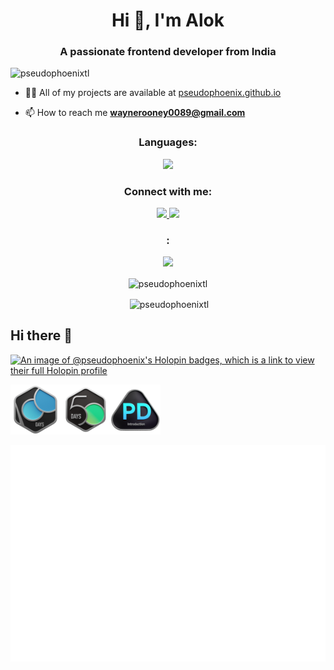 <h1 align="center">Hi 👋, I'm Alok</h1>
<h3 align="center">A passionate frontend developer from India</h3>

<p align="left"> <img src="https://komarev.com/ghpvc/?username=pseudophoenixtl&label=Profile%20views&color=0e75b6&style=flat" alt="pseudophoenixtl" /> </p>

- 👨‍💻 All of my projects are available at [pseudophoenix.github.io](pseudophoenix.github.io)

- 📫 How to reach me **waynerooney0089@gmail.com**

<!-- <h3 align="left"></h3> -->
<!-- <p align="left"> -->
<!-- <a href="https://linkedin.com/in/https://www.linkedin.com/in/alok-9465401ab/" target="blank"><img align="center" src="https://raw.githubusercontent.com/rahuldkjain/github-profile-readme-generator/master/src/images/icons/Social/linked-in-alt.svg" alt="https://www.linkedin.com/in/alok-9465401ab/" height="30" width="40" /></a>
</p> -->
<center>
<p align="center">
<h3>Languages:</h3>
<a align="center">
    <img src="https://skillicons.dev/icons?&theme=light&i=cpp,css,dart,html,js,c,bash" />
  </a>
<h3>Connect with me:</h3>
<a href="https://www.linkedin.com/in/alok-choudhary-9465401ab/"  align="center">
    <img src="https://skillicons.dev/icons?&theme=light&i=linkedin"/>
</a>
<a href="https://github.com/Pseudophoenix"><img src="https://skillicons.dev/icons?&theme=light&i=github"/>
</a>

  <h3>:</h3>
<a href="https://skillicons.dev" align="center">
    <img src="https://skillicons.dev/icons?&theme=light&perline=8&i=git,kubernetes,anaconda,aws,django,express,firebase,gcp,githubactions,graphql,docker,vim,flutter" />
  </a>
</p>

<p><img align="center" src="https://github-readme-stats.vercel.app/api/top-langs?username=pseudophoenixtl&show_icons=true&locale=en&layout=compact" alt="pseudophoenixtl" /></p>

<p>&nbsp;<img align="center" src="https://github-readme-stats.vercel.app/api?username=pseudophoenixtl&show_icons=true&locale=en" alt="pseudophoenixtl" /></p>
</center>


## Hi there 👋

<!--
**Pseudophoenix/Pseudophoenix** is a ✨ _special_ ✨ repository because its `README.md` (this file) appears on your GitHub profile.

Here are some ideas to get you started:

- 🔭 I’m currently working on ...
- 🌱 I’m currently learning ...
- 👯 I’m looking to collaborate on ...
- 🤔 I’m looking for help with ...
- 💬 Ask me about ...
- 📫 How to reach me: ...
- 😄 Pronouns: ...
- ⚡ Fun fact: ...
-->

[![An image of @pseudophoenix's Holopin badges, which is a link to view their full Holopin profile](https://holopin.me/pseudophoenix)](https://holopin.io/@pseudophoenix)
<div>
<img width=80px src="https://github.com/Pseudophoenix/Pseudophoenix/blob/main/.github/2024-100-new.gif"><img width=80px src="https://github.com/Pseudophoenix/Pseudophoenix/blob/main/.github/2024-50.gif"><img width=80px src="https://github.com/Pseudophoenix/Pseudophoenix/blob/main/.github/Introduction_to_Pandas.gif">
</div>


<!-- For full-year calendar -->
![Isometric Contribution Calendar (Full Year)](./metrics.plugin.isocalendar.fullyear.svg)
